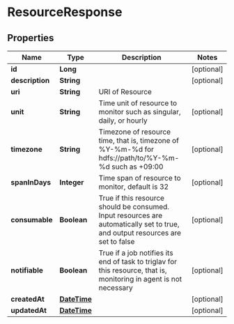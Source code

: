 
# ResourceResponse

## Properties
Name | Type | Description | Notes
------------ | ------------- | ------------- | -------------
**id** | **Long** |  |  [optional]
**description** | **String** |  |  [optional]
**uri** | **String** | URI of Resource | 
**unit** | **String** | Time unit of resource to monitor such as singular, daily, or hourly |  [optional]
**timezone** | **String** | Timezone of resource time, that is, timezone of %Y-%m-%d for hdfs://path/to/%Y-%m-%d such as +09:00 |  [optional]
**spanInDays** | **Integer** | Time span of resource to monitor, default is 32 |  [optional]
**consumable** | **Boolean** | True if this resource should be consumed. Input resources are automatically set to true, and output resources are set to false |  [optional]
**notifiable** | **Boolean** | True if a job notifies its end of task to triglav for this resource, that is, monitoring in agent is not necessary |  [optional]
**createdAt** | [**DateTime**](DateTime.md) |  |  [optional]
**updatedAt** | [**DateTime**](DateTime.md) |  |  [optional]




